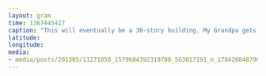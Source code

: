 ```yaml
---
layout: gram
time: 1367445427
caption: "This will eventually be a 30-story building. My Grandpa gets to watch the whole thing from his 8th floor window."
latitude: 
longitude: 
media:
- media/posts/201305/11271058_1579684392319700_563817191_n_17842684879000351.jpg
---
```

